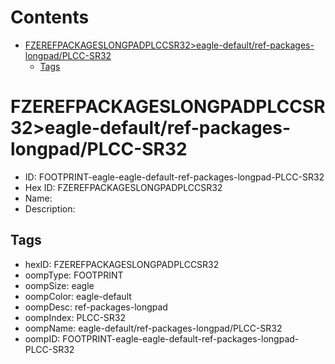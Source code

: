 



Contents
========

* [FZEREFPACKAGESLONGPADPLCCSR32>eagle-default/ref-packages-longpad/PLCC-SR32](#fzerefpackageslongpadplccsr32eagle-defaultref-packages-longpadplcc-sr32)
	* [Tags](#tags)

# FZEREFPACKAGESLONGPADPLCCSR32>eagle-default/ref-packages-longpad/PLCC-SR32

- ID: FOOTPRINT-eagle-eagle-default-ref-packages-longpad-PLCC-SR32
- Hex ID: FZEREFPACKAGESLONGPADPLCCSR32
- Name: 
- Description: 

## Tags

- hexID: FZEREFPACKAGESLONGPADPLCCSR32
- oompType: FOOTPRINT
- oompSize: eagle
- oompColor: eagle-default
- oompDesc: ref-packages-longpad
- oompIndex: PLCC-SR32
- oompName: eagle-default/ref-packages-longpad/PLCC-SR32
- oompID: FOOTPRINT-eagle-eagle-default-ref-packages-longpad-PLCC-SR32
